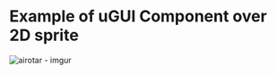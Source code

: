 # Example of uGUI Component over 2D sprite

![airotar - imgur](https://user-images.githubusercontent.com/134377/29088129-2994de9a-7cb3-11e7-8ff8-c9653fcbee29.gif)
